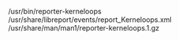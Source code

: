 /usr/bin/reporter-kerneloops  
/usr/share/libreport/events/report\_Kerneloops.xml  
/usr/share/man/man1/reporter-kerneloops.1.gz  
